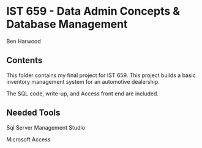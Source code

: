 # IST 659 - Data Admin Concepts & Database Management

Ben Harwood

## Contents

This folder contains my final project for IST 659. This project builds a basic inventory management system for an automotive dealership.

The SQL code, write-up, and Access front end are included.

## Needed Tools

Sql Server Management Studio

Microsoft Access
